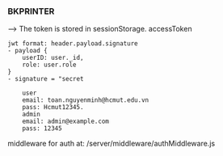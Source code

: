 ### BKPRINTER
--> The token is stored in sessionStorage. accessToken
```
jwt format: header.payload.signature
- payload {
    userID: user._id,
    role: user.role
}
- signature = "secret
```
```
    user
    email: toan.nguyenminh@hcmut.edu.vn
    pass: Hcmut12345.
    admin 
    email: admin@example.com
    pass: 12345
```
middleware for auth at: /server/middleware/authMiddleware.js
